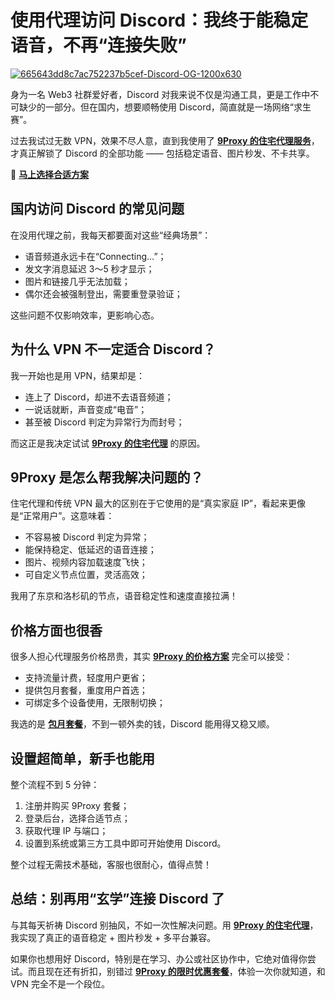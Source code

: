 # 使用代理访问 Discord：我终于能稳定语音，不再“连接失败”

<a href='https://postimages.org/' target='_blank'><img src='https://i.postimg.cc/zX4dMsQx/665643dd8c7ac752237b5cef-Discord-OG-1200x630.jpg' border='0' alt='665643dd8c7ac752237b5cef-Discord-OG-1200x630'/></a>

身为一名 Web3 社群爱好者，Discord 对我来说不仅是沟通工具，更是工作中不可缺少的一部分。但在国内，想要顺畅使用 Discord，简直就是一场网络“求生赛”。

过去我试过无数 VPN，效果不尽人意，直到我使用了 [**9Proxy 的住宅代理服务**](https://the9proxy.short.gy/github-homepage-lucas888)，才真正解锁了 Discord 的全部功能 —— 包括稳定语音、图片秒发、不卡共享。

📌 [**马上选择合适方案**](https://the9proxy.short.gy/github-pricing-lucas888)

## 国内访问 Discord 的常见问题

在没用代理之前，我每天都要面对这些“经典场景”：

- 语音频道永远卡在“Connecting…”；
- 发文字消息延迟 3～5 秒才显示；
- 图片和链接几乎无法加载；
- 偶尔还会被强制登出，需要重登录验证；

这些问题不仅影响效率，更影响心态。

## 为什么 VPN 不一定适合 Discord？

我一开始也是用 VPN，结果却是：

- 连上了 Discord，却进不去语音频道；
- 一说话就断，声音变成“电音”；
- 甚至被 Discord 判定为异常行为而封号；

而这正是我决定试试 [**9Proxy 的住宅代理**](https://the9proxy.short.gy/github-homepage-lucas888) 的原因。

## 9Proxy 是怎么帮我解决问题的？

住宅代理和传统 VPN 最大的区别在于它使用的是“真实家庭 IP”，看起来更像是“正常用户”。这意味着：

- 不容易被 Discord 判定为异常；
- 能保持稳定、低延迟的语音连接；
- 图片、视频内容加载速度飞快；
- 可自定义节点位置，灵活高效；

我用了东京和洛杉矶的节点，语音稳定性和速度直接拉满！

## 价格方面也很香

很多人担心代理服务价格昂贵，其实 [**9Proxy 的价格方案**](https://the9proxy.short.gy/github-pricing-lucas888) 完全可以接受：

- 支持流量计费，轻度用户更省；
- 提供包月套餐，重度用户首选；
- 可绑定多个设备使用，无限制切换；

我选的是 [**包月套餐**](https://the9proxy.short.gy/github-pricing-lucas888)，不到一顿外卖的钱，Discord 能用得又稳又顺。

## 设置超简单，新手也能用

整个流程不到 5 分钟：

1. 注册并购买 9Proxy 套餐；
2. 登录后台，选择合适节点；
3. 获取代理 IP 与端口；
4. 设置到系统或第三方工具中即可开始使用 Discord。

整个过程无需技术基础，客服也很耐心，值得点赞！

## 总结：别再用“玄学”连接 Discord 了

与其每天祈祷 Discord 别抽风，不如一次性解决问题。用 [**9Proxy 的住宅代理**](https://the9proxy.short.gy/github-homepage-lucas888)，我实现了真正的语音稳定 + 图片秒发 + 多平台兼容。

如果你也想用好 Discord，特别是在学习、办公或社区协作中，它绝对值得你尝试。而且现在还有折扣，别错过 [**9Proxy 的限时优惠套餐**](https://the9proxy.short.gy/github-pricing-lucas888)，体验一次你就知道，和 VPN 完全不是一个段位。



